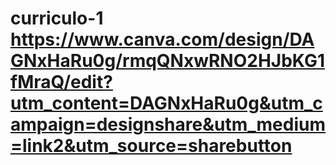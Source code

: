 # curriculo-1 https://www.canva.com/design/DAGNxHaRu0g/rmqQNxwRNO2HJbKG1fMraQ/edit?utm_content=DAGNxHaRu0g&utm_campaign=designshare&utm_medium=link2&utm_source=sharebutton

